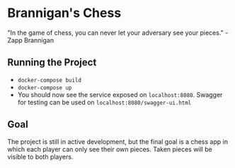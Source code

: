 # Brannigan's Chess

"In the game of chess, you can never let your adversary see your pieces." -Zapp Brannigan

## Running the Project
- `docker-compose build`
- `docker-compose up`
- You should now see the service exposed on `localhost:8080`. Swagger for testing can be used on `localhost:8080/swagger-ui.html`

## Goal
The project is still in active development, but the final goal is a chess app in which each player can only see their own pieces. Taken pieces will be visible to both players.

